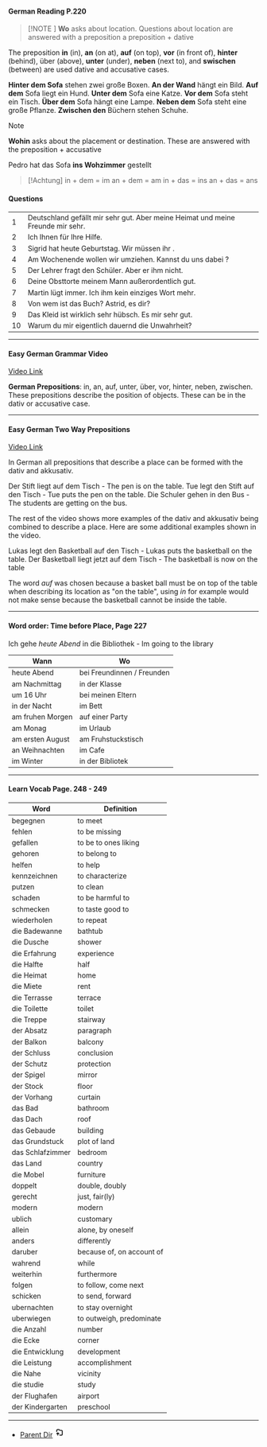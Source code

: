 
#### German Reading P.220

> [!NOTE ]
> <b>Wo</b> asks about location. Questions about location are answered with a preposition a preposition + dative 

The preposition <b>in</b> (in), <b>an</b> (on at), <b></b><b>auf</b> (on top), <b>vor</b> (in front of), <b>hinter</b> (behind), über (above), <b>unter</b> (under), <b>neben</b> (next to), and <b>swischen</b> (between) are used dative and accusative cases. 

<b>Hinter dem Sofa</b> stehen zwei große Boxen.
<b>An der Wand</b> hängt ein Bild.
<b>Auf dem</b> Sofa liegt ein Hund.
<b>Unter dem</b> Sofa eine Katze.
<b>Vor dem</b> Sofa steht ein Tisch.
<b>Über dem</b> Sofa hängt eine Lampe.
<b>Neben dem</b> Sofa steht eine große Pflanze.
<b>Zwischen den</b> Büchern stehen Schuhe.

> [!NOTE]
> <b>Wohin</b> asks about the placement or destination. These are answered with the preposition + accusative 

Pedro hat das Sofa <b>ins Wohzimmer</b> gestellt

> [!Achtung]
> in + dem = im
> an + dem = am
> in + das = ins
> an + das = ans

#### Questions

|     |                                                                                  |
| --- | -------------------------------------------------------------------------------- |
| 1   | Deutschland gefällt mir sehr gut. Aber meine Heimat und meine Freunde  mir sehr. |
| 2   | Ich  Ihnen für Ihre Hilfe.                                                       |
| 3   | Sigrid hat heute Geburtstag. Wir müssen ihr  .                                   |
| 4   | Am Wochenende wollen wir umziehen. Kannst du uns dabei  ?                        |
| 5   | Der Lehrer fragt den Schüler. Aber er  ihm nicht.                                |
| 6   | Deine Obsttorte  meinem Mann außerordentlich gut.                                |
| 7   | Martin lügt immer. Ich  ihm kein einziges Wort mehr.                             |
| 8   | Von wem ist das Buch? Astrid,  es dir?                                           |
| 9   | Das Kleid ist wirklich sehr hübsch. Es  mir sehr gut.                            |
| 10  | Warum  du mir eigentlich dauernd die Unwahrheit?                                 |

****

#### Easy German Grammar Video 

[Video Link](https://www.youtube.com/watch?v=G3MeDOYgeO4)

<b>German Prepositions</b>: in, an, auf, unter, über, vor, hinter, neben, zwischen. These prepositions describe the position of objects. These can be in the dativ or accusative case. 

****

#### Easy German Two Way Prepositions

[Video Link](https://www.youtube.com/watch?v=cPJ1Es1rF1g)

In German all prepositions that describe a place can be formed with the dativ and akkusativ. 

Der Stift liegt auf dem Tisch - The pen is on the table.
Tue legt den Stift auf den Tisch - Tue puts the pen on the table. 
Die Schuler gehen in den Bus - The students are getting on the bus.

The rest of the video shows more examples of the dativ and akkusativ being combined to describe a place. Here are some additional examples shown in the video.

Lukas legt den Basketball auf den Tisch - Lukas puts the basketball on the table.
Der Basketball liegt jetzt auf dem Tisch - The basketball is now on the table

The word _auf_ was chosen because a basket ball must be on top of the table when describing its location as "on the table", using _in_ for example would not make sense because the basketball cannot be inside the table.

****

#### Word order: Time before Place, Page 227

Ich gehe _heute Abend_ in die Bibliothek - Im going to the library

| Wann             | Wo                         |
| ---------------- | -------------------------- |
| heute Abend      | bei Freundinnen / Freunden |
| am Nachmittag    | in der Klasse              |
| um 16 Uhr        | bei meinen Eltern          |
| in der Nacht     | im Bett                    |
| am fruhen Morgen | auf einer Party            |
| am Monag         | im Urlaub                  |
| am ersten August | am Fruhstuckstisch         |
| an Weihnachten   | im Cafe                    |
| im Winter        | in der Bibliotek           |
****

#### Learn Vocab Page. 248 - 249

| Word             | Definition                |
| ---------------- | ------------------------- |
| begegnen         | to meet                   |
| fehlen           | to be missing             |
| gefallen         | to be to ones liking      |
| gehoren          | to belong to              |
| helfen           | to help                   |
| kennzeichnen     | to characterize           |
| putzen           | to clean                  |
| schaden          | to be harmful to          |
| schmecken        | to taste good to          |
| wiederholen      | to repeat                 |
| die Badewanne    | bathtub                   |
| die Dusche       | shower                    |
| die Erfahrung    | experience                |
| die Halfte       | half                      |
| die Heimat       | home                      |
| die Miete        | rent                      |
| die Terrasse     | terrace                   |
| die Toilette     | toilet                    |
| die Treppe       | stairway                  |
| der Absatz       | paragraph                 |
| der Balkon       | balcony                   |
| der Schluss      | conclusion                |
| der Schutz       | protection                |
| der Spigel       | mirror                    |
| der Stock        | floor                     |
| der Vorhang      | curtain                   |
| das Bad          | bathroom                  |
| das Dach         | roof                      |
| das Gebaude      | building                  |
| das Grundstuck   | plot of land              |
| das Schlafzimmer | bedroom                   |
| das Land         | country                   |
| die Mobel        | furniture                 |
| doppelt          | double, doubly            |
| gerecht          | just, fair(ly)            |
| modern           | modern                    |
| ublich           | customary                 |
| allein           | alone, by oneself         |
| anders           | differently               |
| daruber          | because of, on account of |
| wahrend          | while                     |
| weiterhin        | furthermore               |
| folgen           | to follow, come next      |
| schicken         | to send, forward          |
| ubernachten      | to stay overnight         |
| uberwiegen       | to outweigh, predominate  |
| die Anzahl       | number                    |
| die Ecke         | corner                    |
| die Entwicklung  | development               |
| die Leistung     | accomplishment            |
| die Nahe         | vicinity                  |
| die studie       | study                     |
| der Flughafen    | airport                   |
| der Kindergarten | preschool                 |
****


- [Parent Dir](Spring2024/German/Index.md) <img src="../../Assets/parent.png" alt="Root Dir Folder" style="width:20px;height:20px;">


